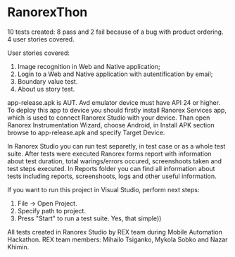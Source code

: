 # RanorexThon

10 tests created: 8 pass and 2 fail because of a bug with product ordering.
4 user stories covered.

User stories covered:
1. Image recognition in Web and Native application;
2. Login to a Web and Native application with autentification by email;
3. Boundary value test.
4. About us story test.

app-release.apk is AUT.
Avd emulator device must have API 24 or higher.
To deploy this app to device you should firstly install Ranorex Services app, which is used to connect Ranorex Studio with your device.
Than open Ranorex Instrumentation Wizard, choose Android, in Install APK section browse to app-release.apk and specify Target Device.

In Ranorex Studio you can run test separetly, in test case or as a whole test suite.
After tests were executed Ranorex forms report with information about test duration, total warings/errors occured, screenshoots taken and test steps executed.
In Reports folder you can find all information about tests including reports, screenshoots, logs and other useful information.

If you want to run this project in Visual Studio, perform next steps:
1. File -> Open Project.
2. Specify path to project.
3. Press "Start" to run a test suite. Yes, that simple))

All tests created in Ranorex Studio by REX team during Mobile Automation Hackathon.
REX team members: Mihailo Tsiganko, Mykola Sobko and Nazar Khimin.